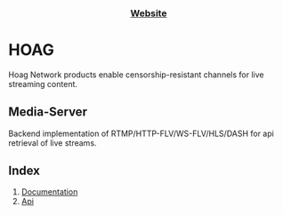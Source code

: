 
<h3 align="center">
<a href="https://hoag.network">Website</a>
</h3>


# HOAG 

Hoag Network products enable censorship-resistant channels for live streaming content.

## Media-Server

Backend implementation of RTMP/HTTP-FLV/WS-FLV/HLS/DASH for api retrieval of live streams.


## Index

1. [Documentation](../docs)
2. [Api](../docs/api.md)